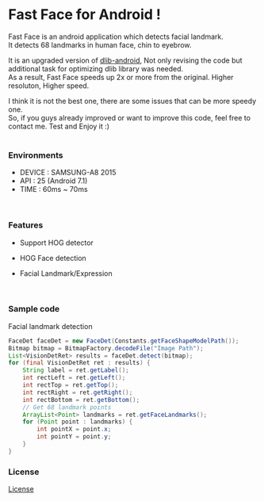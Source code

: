 # Fast Face for Android !

Fast Face is an android application which detects facial landmark. <br />
It detects 68 landmarks in human face, chin to eyebrow. <br />

It is an upgraded version of [dlib-android](https://github.com/tzutalin/dlib-android), Not only revising the code but additional task for optimizing dlib library was needed. <br />
As a result, Fast Face speeds up 2x or more from the original. Higher resoluton, Higher speed.<br />

I think it is not the best one, there are some issues that can be more speedy one. <br />
So, if you guys already improved or want to improve this code, feel free to contact me. Test and Enjoy it :) <br />
<br />

### Environments
* DEVICE : SAMSUNG-A8 2015
* API    : 25 (Android 7.1)
* TIME   : 60ms ~ 70ms
<br />


### Features

* Support HOG detector

* HOG Face detection

* Facial Landmark/Expression
<br />

### Sample code

Facial landmark detection
```java
FaceDet faceDet = new FaceDet(Constants.getFaceShapeModelPath());
Bitmap bitmap = BitmapFactory.decodeFile("Image Path");
List<VisionDetRet> results = faceDet.detect(bitmap);
for (final VisionDetRet ret : results) {
    String label = ret.getLabel();
    int rectLeft = ret.getLeft();
    int rectTop = ret.getTop();
    int rectRight = ret.getRight();
    int rectBottom = ret.getBottom();
    // Get 68 landmark points
    ArrayList<Point> landmarks = ret.getFaceLandmarks();
    for (Point point : landmarks) {
        int pointX = point.x;
        int pointY = point.y;
    }
}
```

### License
[License](LICENSE.md)
